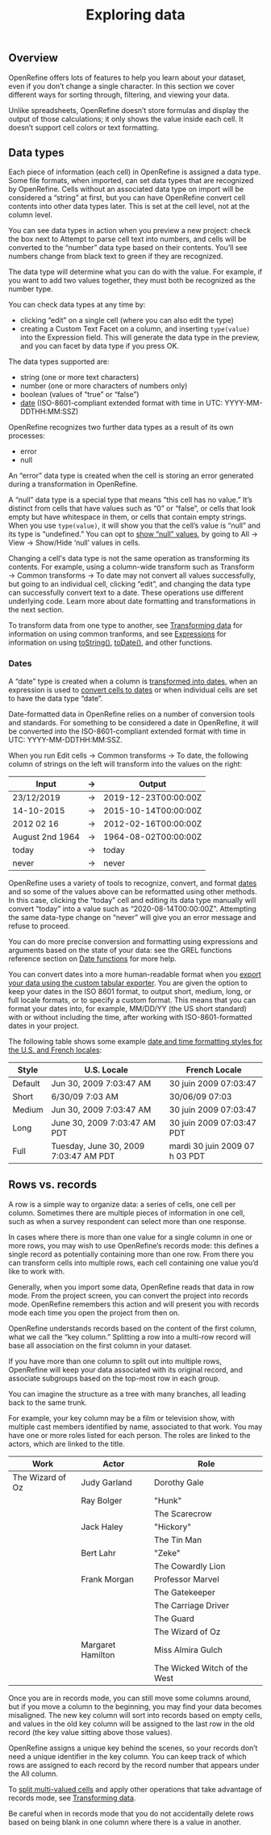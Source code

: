 ﻿---
id: exploring
title: Exploring data
sidebar_label: Overview
---

## Overview

OpenRefine offers lots of features to help you learn about your dataset, even if you don’t change a single character. In this section we cover different ways for sorting through, filtering, and viewing your data. 

Unlike spreadsheets, OpenRefine doesn’t store formulas and display the output of those calculations; it only shows the value inside each cell. It doesn’t support cell colors or text formatting. 

## Data types

Each piece of information (each cell) in OpenRefine is assigned a data type. Some file formats, when imported, can set data types that are recognized by OpenRefine. Cells without an associated data type on import will be considered a “string” at first, but you can have OpenRefine convert cell contents into other data types later. This is set at the cell level, not at the column level. 

You can see data types in action when you preview a new project: check the box next to <span class="fieldLabels">Attempt to parse cell text into numbers</span>, and cells will be converted to the “number” data type based on their contents. You’ll see numbers change from black text to green if they are recognized.

The data type will determine what you can do with the value. For example, if you want to add two values together, they must both be recognized as the number type. 

You can check data types at any time by:
*   clicking “edit” on a single cell (where you can also edit the type)
*   creating a <span class="menuItems">Custom Text Facet</span> on a column, and inserting `type(value)` into the <span class="fieldLabels">Expression</span> field. This will generate the data type in the preview, and you can facet by data type if you press <span class="buttonLabels">OK</span>.

The data types supported are:
*   string (one or more text characters)
*   number (one or more characters of numbers only)
*   boolean (values of “true” or “false”)
*   [date](#dates) (ISO-8601-compliant extended format with time in UTC: YYYY-MM-DDTHH:MM:SSZ)

OpenRefine recognizes two further data types as a result of its own processes:
*   error
*   null

An “error” data type is created when the cell is storing an error generated during a transformation in OpenRefine.

A “null” data type is a special type that means “this cell has no value.” It’s distinct from cells that have values such as “0” or “false”, or cells that look empty but have whitespace in them, or cells that contain empty strings. When you use `type(value)`, it will show you that the cell’s value is “null” and its type is “undefined.” You can opt to [show “null” values](sortview#showhide-null), by going to <span class="menuItems">All</span> → <span class="menuItems">View</span> → <span class="menuItems">Show/Hide ‘null’ values in cells</span>.

Changing a cell's data type is not the same operation as transforming its contents. For example, using a column-wide transform such as <span class="menuItems">Transform</span> → <span class="menuItems">Common transforms</span> → <span class="menuItems">To date</span> may not convert all values successfully, but going to an individual cell, clicking “edit”, and changing the data type can successfully convert text to a date. These operations use different underlying code. Learn more about date formatting and transformations in the next section. 

To transform data from one type to another, see [Transforming data](cellediting#data-type-transforms) for information on using common tranforms, and see [Expressions](expressions) for information on using [toString()](grelfunctions#tostringo-string-format-optional), [toDate()](grelfunctions#todateo-b-monthfirst-s-format1-s-format2-), and other functions. 


### Dates

A “date” type is created when a column is [transformed into dates](transforming#to-date), when an expression is used to [convert cells to dates](grelfunctions#todateo-b-monthfirst-s-format1-s-format2-) or when individual cells are set to have the data type “date”. 

Date-formatted data in OpenRefine relies on a number of conversion tools and standards. For something to be considered a date in OpenRefine, it will be converted into the ISO-8601-compliant extended format with time in UTC: YYYY-MM-DDTHH:MM:SSZ.

When you run <span class="menuItems">Edit cells</span> → <span class="menuItems">Common transforms</span> → <span class="menuItems">To date</span>, the following column of strings on the left will transform into the values on the right:

|Input|→|Output|
|---|---|---|
|23/12/2019|→|2019-12-23T00:00:00Z|
|14-10-2015|→|2015-10-14T00:00:00Z|
|2012 02 16|→|2012-02-16T00:00:00Z|
|August 2nd 1964|→|1964-08-02T00:00:00Z|
|today|→|today|
|never|→|never|

OpenRefine uses a variety of tools to recognize, convert, and format [dates](exploring#dates) and so some of the values above can be reformatted using other methods. In this case, clicking the “today” cell and editing its data type manually will convert “today” into a value such as “2020-08-14T00:00:00Z”. Attempting the same data-type change on “never” will give you an error message and refuse to proceed.  
 
You can do more precise conversion and formatting using expressions and arguments based on the state of your data: see the GREL functions reference section on [Date functions](grelfunctions#date-functions) for more help.

You can convert dates into a more human-readable format when you [export your data using the custom tabular exporter](exporting#custom-tabular-exporter). You are given the option to keep your dates in the ISO 8601 format, to output short, medium, long, or full locale formats, or to specify a custom format. This means that you can format your dates into, for example, MM/DD/YY (the US short standard) with or without including the time, after working with ISO-8601-formatted dates in your project.  

The following table shows some example [date and time formatting styles for the U.S. and French locales](https://docs.oracle.com/javase/tutorial/i18n/format/dateFormat.html):

|Style 	|U.S. Locale 	|French Locale|
|---|---|---|
|Default 	|Jun 30, 2009 7:03:47 AM 	|30 juin 2009 07:03:47|
|Short	|6/30/09 7:03 AM 	|30/06/09 07:03|
|Medium 	|Jun 30, 2009 7:03:47 AM 	|30 juin 2009 07:03:47|
|Long	|June 30, 2009 7:03:47 AM PDT 	|30 juin 2009 07:03:47 PDT|
|Full 	|Tuesday, June 30, 2009 7:03:47 AM PDT 	|mardi 30 juin 2009 07 h 03 PDT|

## Rows vs. records

A row is a simple way to organize data: a series of cells, one cell per column. Sometimes there are multiple pieces of information in one cell, such as when a survey respondent can select more than one response. 

In cases where there is more than one value for a single column in one or more rows, you may wish to use OpenRefine’s records mode: this defines a single record as potentially containing more than one row. From there you can transform cells into multiple rows, each cell containing one value you’d like to work with. 

Generally, when you import some data, OpenRefine reads that data in row mode. From the project screen, you can convert the project into records mode. OpenRefine remembers this action and will present you with records mode each time you open the project from then on. 

OpenRefine understands records based on the content of the first column, what we call the “key column.” Splitting a row into a multi-row record will base all association on the first column in your dataset. 

If you have more than one column to split out into multiple rows, OpenRefine will keep your data associated with its original record, and associate subgroups based on the top-most row in each group. 

You can imagine the structure as a tree with many branches, all leading back to the same trunk. 

For example, your key column may be a film or television show, with multiple cast members identified by name, associated to that work. You may have one or more roles listed for each person. The roles are linked to the actors, which are linked to the title.

|Work|Actor|Role|
|---|---|---|
|The Wizard of Oz|Judy Garland|Dorothy Gale|
||Ray Bolger|"Hunk"|
|||The Scarecrow|
||Jack Haley|"Hickory"|
|||The Tin Man|
||Bert Lahr|"Zeke"|
|||The Cowardly Lion|
||Frank Morgan|Professor Marvel|
|||The Gatekeeper|
|||The Carriage Driver|
|||The Guard|
|||The Wizard of Oz|
||Margaret Hamilton|Miss Almira Gulch|
|||The Wicked Witch of the West|

Once you are in records mode, you can still move some columns around, but if you move a column to the beginning, you may find your data becomes misaligned. The new key column will sort into records based on empty cells, and values in the old key column will be assigned to the last row in the old record (the key value sitting above those values). 

OpenRefine assigns a unique key behind the scenes, so your records don’t need a unique identifier in the key column. You can keep track of which rows are assigned to each record by the record number that appears under the <span class="menuItems">All</span> column.

To [split multi-valued cells](transforming#split-multi-valued-cells) and apply other operations that take advantage of records mode, see [Transforming data](transforming). 

Be careful when in records mode that you do not accidentally delete rows based on being blank in one column where there is a value in another. 
